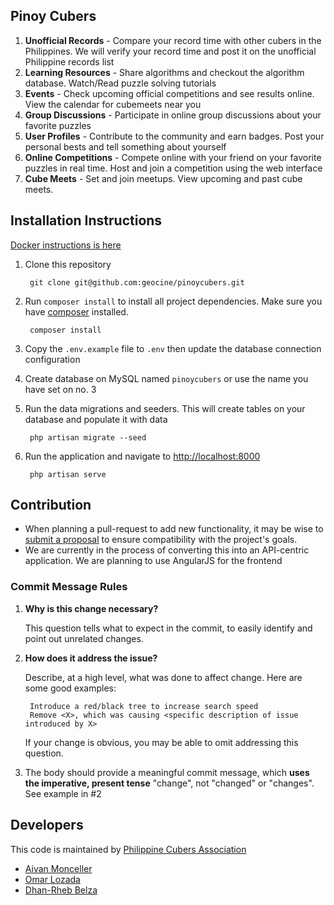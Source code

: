 ## Pinoy Cubers

1. **Unofficial Records** - Compare your record time with other cubers in the Philippines. We will verify your record time and post it on the unofficial Philippine records list
2. **Learning Resources** - Share algorithms and checkout the algorithm database. Watch/Read puzzle solving tutorials
3. **Events** - Check upcoming official competitions and see results online. View the calendar for cubemeets near you
4. **Group Discussions** - Participate in online group discussions about your favorite puzzles
5. **User Profiles** - Contribute to the community and earn badges. Post your personal bests and tell something about yourself
6. **Online Competitions** - Compete online with your friend on your favorite puzzles in real time. Host and join a competition using the web interface
7.  **Cube Meets** - Set and join meetups. View upcoming and past cube meets.

## Installation Instructions
[Docker instructions is here](https://github.com/geocine/pinoycubers/blob/master/DOCKER.md)

1. Clone this repository

		git clone git@github.com:geocine/pinoycubers.git

2. Run `composer install` to install all project dependencies. Make sure you have [composer](https://getcomposer.org/download/) installed.

		composer install

3. Copy the `.env.example` file to `.env` then update the database connection configuration
4. Create database on MySQL named `pinoycubers` or use the name you have set on no. 3
5. Run the data migrations and seeders. This will create tables on your database and populate it with data

		php artisan migrate --seed

6. Run the application and navigate to [http://localhost:8000](http://localhost:8000)

		php artisan serve

## Contribution

 - When planning a pull-request to add new functionality, it may be wise to [submit a proposal](https://github.com/geocine/pinoycubers/issues/new) to ensure compatibility with the project's goals.
 - We are currently in the process of converting this into an API-centric application. We are planning to use AngularJS for the frontend

### Commit Message Rules

1. **Why is this change necessary?**

	This question tells what to expect in the commit, to easily identify and point out unrelated changes.

2. **How does it address the issue?**

	Describe, at a high level, what was done to affect change. Here are some good examples:
	
		Introduce a red/black tree to increase search speed 
		Remove <X>, which was causing <specific description of issue introduced by X>
		
	If your change is obvious, you may be able to omit addressing this question.

3. The body should provide a meaningful commit message, which **uses the imperative, present tense** "change", not "changed" or "changes". See example in #2


## Developers

This code is maintained by [Philippine Cubers Association](https://facebook.com/PhilippineCubersAssociation/)

- [Aivan Monceller](https://github.com/geocine)
- [Omar Lozada](https://github.com/lozadaOmr)
- [Dhan-Rheb Belza](https://github.com/drfb)
